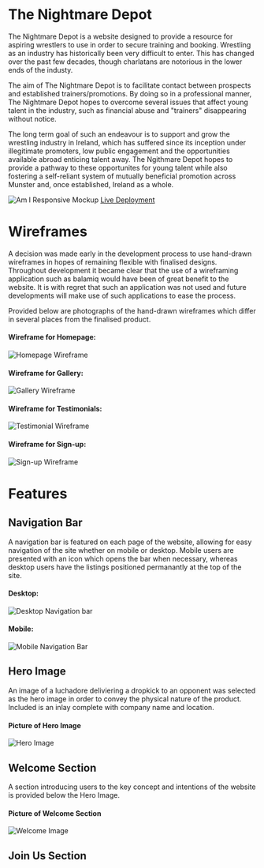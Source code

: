 # The Nightmare Depot

The Nightmare Depot is a website designed to provide a resource for aspiring wrestlers to use in order to secure training and booking. Wrestling as an industry has historically been very difficult to enter. This has changed over the past few decades, though charlatans are notorious in the lower ends of the industy.

The aim of The Nightmare Depot is to facilitate contact between prospects and established trainers/promotions. By doing so in a professional manner, The Nightmare Depot hopes to overcome several issues that affect young talent in the industry, such as financial abuse and "trainers" disappearing without notice.

The long term goal of such an endeavour is to support and grow the wrestling industry in Ireland, which has suffered since its inception under illegitimate promoters, low public engagement and the opportunities available abroad enticing talent away. The Ngithmare Depot hopes to provide a pathway to these opportunites for young talent while also fostering a self-reliant system of mutually beneficial promotion across Munster and, once established, Ireland as a whole.

![Am I Responsive Mockup](assets/readme-images/viewport-mockup.jpg)
[Live Deployment](https://adamfcode.github.io/nightmare-depot/index.html)

# Wireframes
A decision was made early in the development process to use hand-drawn wireframes in hopes of remaining flexible with finalised designs. Throughout development it became clear that the use of a wireframing application such as balamiq would have been of great benefit to the website. It is with regret that such an application was not used and future developments will make use of such applications to ease the process.

Provided below are photographs of the hand-drawn wireframes which differ in several places from the finalised product.

#### Wireframe for Homepage:
![Homepage Wireframe](assets/readme-images/wire-home.jpg)

#### Wireframe for Gallery:
![Gallery Wireframe](assets/readme-images/wire-gallery.jpg)

#### Wireframe for Testimonials:
![Testimonial Wireframe](assets/readme-images/wire-testimonial.jpg)

#### Wireframe for Sign-up:
![Sign-up Wireframe](assets/readme-images/wire-signup.jpg)

# Features

## Navigation Bar
A navigation bar is featured on each page of the website, allowing for easy navigation of the site whether on mobile or desktop. Mobile users are presented with an icon which opens the bar when necessary, whereas desktop users have the listings positioned permanantly at the top of the site.

#### Desktop:
![Desktop Navigation bar](assets/readme-images/navbar-desktop.jpg)

#### Mobile:
![Mobile Navigation Bar](assets/readme-images/navbar-mobile.jpg)

## Hero Image
An image of a luchadore deliviering a dropkick to an opponent was selected as the hero image in order to convey the physical nature of the product. Included is an inlay complete with company name and location.

#### Picture of Hero Image

![Hero Image](assets/readme-images/hero-splash.jpg)

## Welcome Section
A section introducing users to the key concept and intentions of the website is provided below the Hero Image.

#### Picture of Welcome Section
![Welcome Image](assets/readme-images/welcome-intro.jpg)

## Join Us Section





